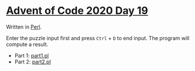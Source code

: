# [Advent of Code 2020 Day 19](https://adventofcode.com/2020/day/19)

Written in [Perl](https://en.wikipedia.org/wiki/Perl).

Enter the puzzle input first and press `Ctrl` + `D` to end input. The program will compute a result.

  * Part 1: [part1.pl](part1.pl)
  * Part 2: [part2.pl](part2.pl)